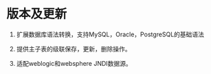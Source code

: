 ﻿# 版本及更新 #

1. 扩展数据库语法转换，支持MySQL，Oracle，PostgreSQL的基础语法

2. 提供主子表的级联保存，更新，删除操作。

3. 适配weblogic和websphere JNDI数据源。
